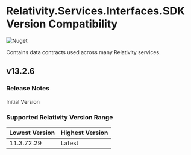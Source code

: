 # Relativity.Services.Interfaces.SDK Version Compatibility

![Nuget](https://img.shields.io/nuget/v/Relativity.Services.Interfaces.SDK)

Contains data contracts used across many Relativity services.

## v13.2.6

### Release Notes

Initial Version

### Supported Relativity Version Range

Lowest Version | Highest Version
--- | ---
11.3.72.29 | Latest
